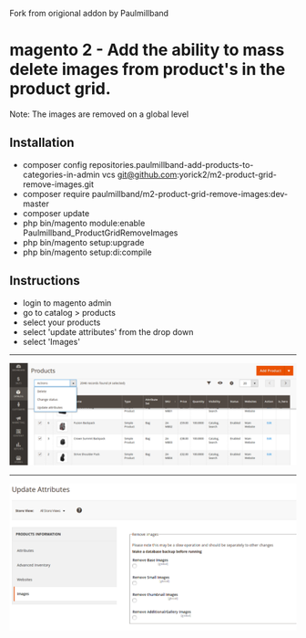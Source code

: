 Fork from origional addon by Paulmillband

# magento 2 - Add the ability to mass delete images from product's in the product grid.
Note: The images are removed on a global level

## Installation
- composer config repositories.paulmillband-add-products-to-categories-in-admin vcs git@github.com:yorick2/m2-product-grid-remove-images.git
- composer require paulmillband/m2-product-grid-remove-images:dev-master
- composer update 
- php bin/magento module:enable Paulmillband_ProductGridRemoveImages
- php bin/magento setup:upgrade
- php bin/magento setup:di:compile

## Instructions
- login to magento admin
- go to catalog > products 
- select your products 
- select 'update attributes' from the drop down
- select 'Images'

---

![](screenshot1.png)

---

![](screenshot2.png)
